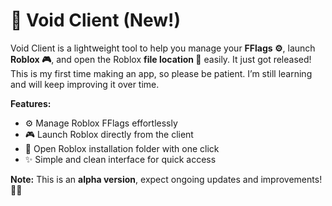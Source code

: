 # 🚀 Void Client (New!)

Void Client is a lightweight tool to help you manage your **FFlags ⚙️**, launch **Roblox 🎮**, and open the Roblox **file location 📂** easily. It just got released! This is my first time making an app, so please be patient. I’m still learning and will keep improving it over time.

**Features:**

* ⚙️ Manage Roblox FFlags effortlessly
* 🎮 Launch Roblox directly from the client
* 📂 Open Roblox installation folder with one click
* ✨ Simple and clean interface for quick access

**Note:** This is an **alpha version**, expect ongoing updates and improvements! 🔧🚧
